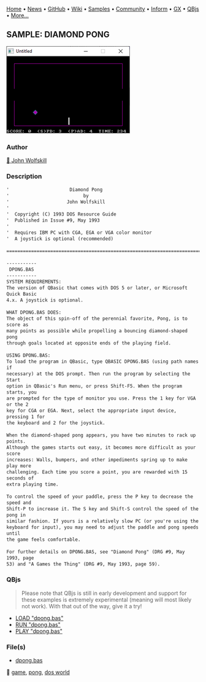 [Home](https://qb64.com) • [News](../../news.md) • [GitHub](https://github.com/QB64Official/qb64) • [Wiki](https://github.com/QB64Official/qb64/wiki) • [Samples](../../samples.md) • [Community](../../community.md) • [Inform](../../inform.md) • [GX](../../gx.md) • [QBjs](../../qbjs.md) • [More...](../../more.md)

## SAMPLE: DIAMOND PONG

![screenshot.png](img/screenshot.png)

### Author

[🐝 John Wolfskill](../john-wolfskill.md) 

### Description

```text
'                      Diamond Pong
'                           by
'                     John Wolfskill
'
'  Copyright (C) 1993 DOS Resource Guide
'  Published in Issue #9, May 1993
'
'  Requires IBM PC with CGA, EGA or VGA color monitor
'  A joystick is optional (recommended)

==============================================================================

-----------
 DPONG.BAS
-----------
SYSTEM REQUIREMENTS:
The version of QBasic that comes with DOS 5 or later, or Microsoft Quick Basic 
4.x. A joystick is optional.

WHAT DPONG.BAS DOES:
The object of this spin-off of the perennial favorite, Pong, is to score as 
many points as possible while propelling a bouncing diamond-shaped pong 
through goals located at opposite ends of the playing field.

USING DPONG.BAS:
To load the program in QBasic, type QBASIC DPONG.BAS (using path names if 
necessary) at the DOS prompt. Then run the program by selecting the Start 
option in QBasic's Run menu, or press Shift-F5. When the program starts, you 
are prompted for the type of monitor you use. Press the 1 key for VGA or the 2 
key for CGA or EGA. Next, select the appropriate input device, pressing 1 for 
the keyboard and 2 for the joystick.

When the diamond-shaped pong appears, you have two minutes to rack up points. 
Although the games starts out easy, it becomes more difficult as your score 
increases: Walls, bumpers, and other impediments spring up to make play more 
challenging. Each time you score a point, you are rewarded with 15 seconds of 
extra playing time.

To control the speed of your paddle, press the P key to decrease the speed and 
Shift-P to increase it. The S key and Shift-S control the speed of the pong in 
similar fashion. If yours is a relatively slow PC (or you're using the 
keyboard for input), you may need to adjust the paddle and pong speeds until 
the game feels comfortable.

For further details on DPONG.BAS, see "Diamond Pong" (DRG #9, May 1993, page 
53) and "A Games the Thing" (DRG #9, May 1993, page 59).
```

### QBjs

> Please note that QBjs is still in early development and support for these examples is extremely experimental (meaning will most likely not work). With that out of the way, give it a try!

* [LOAD "dpong.bas"](https://v6p9d9t4.ssl.hwcdn.net/html/5963335/index.html?src=https://qb64.com/samples/diamond-pong/src/dpong.bas)
* [RUN "dpong.bas"](https://v6p9d9t4.ssl.hwcdn.net/html/5963335/index.html?mode=auto&src=https://qb64.com/samples/diamond-pong/src/dpong.bas)
* [PLAY "dpong.bas"](https://v6p9d9t4.ssl.hwcdn.net/html/5963335/index.html?mode=play&src=https://qb64.com/samples/diamond-pong/src/dpong.bas)

### File(s)

* [dpong.bas](src/dpong.bas)

🔗 [game](../game.md), [pong](../pong.md), [dos world](../dos-world.md)
